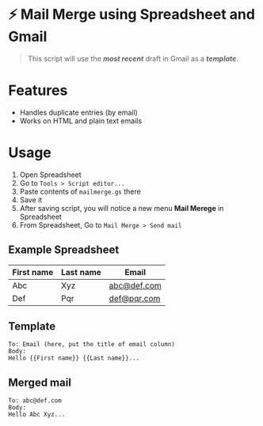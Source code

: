 # ⚡️ Mail Merge using Spreadsheet and Gmail

> This script will use the ***most recent*** draft in Gmail as a ***template***.


# Features

* Handles duplicate entries (by email)
* Works on HTML and plain text emails


# Usage

1. Open Spreadsheet
2. Go to `Tools > Script editor...`
  1. Paste contents of `mailmerge.gs` there
  2. Save it
3. After saving script, you will notice a new menu **Mail Merege** in Spreadsheet
4. From Spreadsheet, Go to `Mail Merge > Send mail`


## Example Spreadsheet

| First name | Last name | Email       |
| ---------- | --------- | ----------- |
| Abc        | Xyz       | abc@def.com |
| Def        | Pqr       | def@pqr.com |


## Template

```
To: Email (here, put the title of email column)
Body:
Hello {{First name}} {{Last name}}...
```


## Merged mail

```
To: abc@def.com
Body:
Hello Abc Xyz...
```
